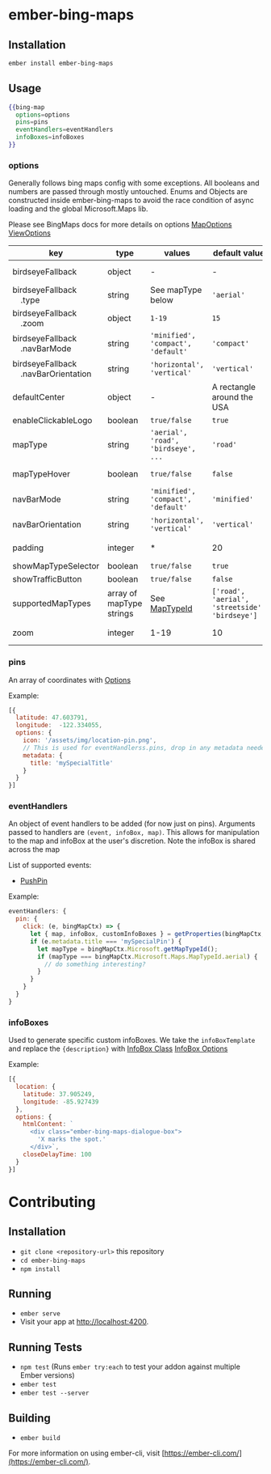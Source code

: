 # ember-bing-maps

## Installation

```bash
ember install ember-bing-maps
```

## Usage

```hbs
{{bing-map 
  options=options
  pins=pins
  eventHandlers=eventHandlers
  infoBoxes=infoBoxes
}}
```

### options
Generally follows bing maps config with some exceptions. All booleans and numbers are passed through mostly untouched. Enums and Objects are constructed inside ember-bing-maps to avoid the race condition of async loading and the global Microsoft.Maps lib.

Please see BingMaps docs for more details on options [MapOptions](https://docs.microsoft.com/en-us/bingmaps/v8-web-control/map-control-api/mapoptions-object) [ViewOptions](https://docs.microsoft.com/en-us/bingmaps/v8-web-control/map-control-api/viewoptions-object)

| key | type | values | default value | description |
|-----|-------|--------|--------------|-------------|
| birdseyeFallback | object | - | - | Used in case the birdseye view is not available to map's location |
| birdseyeFallback<br>&emsp;.type | string | See mapType below | `'aerial'` | Fallback to different map type |
| birdseyeFallback<br>&emsp;.zoom | object | `1-19` | `15` | Zoom level to fallback onto |
| birdseyeFallback<br>&emsp;.navBarMode | string | `'minified', 'compact', 'default'` |`'compact'` | Menu type to fallback onto |
| birdseyeFallback<br>&emsp;.navBarOrientation | string | `'horizontal', 'vertical'` | `'vertical'` | Menu orietation to fallback onto |
| defaultCenter | object | - | A rectangle around the USA | Used to construct a [LocationRect](https://docs.microsoft.com/en-us/bingmaps/v8-web-control/map-control-api/locationrect-class) in case no pins are configured |
| enableClickableLogo | boolean | `true/false` | `true` | Makes bing logo not clickable |
| mapType | string | `'aerial', 'road', 'birdseye', ...` | `'road'` | The name of the map type to load with. See [MapTypeId](https://docs.microsoft.com/en-us/bingmaps/v8-web-control/map-control-api/maptypeid-enumeration) |
| mapTypeHover | boolean | `true/false` | `false`| add mouse over menu aka disableMapTypeSelectorMouseOver |
| navBarMode | string | `'minified', 'compact', 'default'` | `'minified'` | Menu mode, NOTE: some modes are buggy in different mapTypes.. |
| navBarOrientation | string | `'horizontal', 'vertical'` | `'vertical'` | Used in case the birdseye view is not available to map's location |
| padding | integer | * | 20 | Amount of pixels to pad around the bounds of the map view |
| showMapTypeSelector | boolean | `true/false` | `true` | Show map type selector in menu |
| showTrafficButton | boolean | `true/false` | `false` | Show traffic view button |
| supportedMapTypes | array of mapType strings | See [MapTypeId](https://docs.microsoft.com/en-us/bingmaps/v8-web-control/map-control-api/maptypeid-enumeration) | `['road', 'aerial', 'streetside', 'birdseye']` | Add more map types to the map type selector |
| zoom | integer | 1-19 | 10 | Maps starting zoom position, higher => more zoom |

### pins

An array of coordinates with [Options](https://docs.microsoft.com/en-us/bingmaps/v8-web-control/map-control-api/pushpinoptions-object)

Example: 
```javascript
[{
  latitude: 47.603791,
  longitude:  -122.334055,
  options: {
    icon: '/assets/img/location-pin.png',
    // This is used for eventHandlerss.pins, drop in any metadata needed for event callback.
    metadata: {
      title: 'mySpecialTitle'
    }
  }
}]
```

### eventHandlers

An object of event handlers to be added (for now just on pins). Arguments passed to handlers are `(event, infoBox, map)`. This allows for manipulation to the map and infoBox at the user's discretion. Note the infoBox is shared across the map

List of supported events: 
 *  [PushPin](https://docs.microsoft.com/en-us/bingmaps/v8-web-control/map-control-api/pushpin-class)

Example:
```javascript
eventHandlers: {
  pin: {
    click: (e, bingMapCtx) => {
      let { map, infoBox, customInfoBoxes } = getProperties(bingMapCtx, 'map', 'infoBox', 'customInfoBoxes');
      if (e.metadata.title === 'mySpecialPin') {
        let mapType = bingMapCtx.Microsoft.getMapTypeId();
        if (mapType === bingMapCtx.Microsoft.Maps.MapTypeId.aerial) {
          // do something interesting?
        }
      }
    }
  }
}
```

### infoBoxes

Used to generate specific custom infoBoxes. We take the `infoBoxTemplate` and replace the `{description}` with 
[InfoBox Class](https://docs.microsoft.com/en-us/bingmaps/v8-web-control/map-control-api/infobox-class)
[InfoBox Options](https://docs.microsoft.com/en-us/bingmaps/v8-web-control/map-control-api/infoboxoptions-object)

Example: 
```javascript
[{
  location: {
    latitude: 37.905249, 
    longitude: -85.927439
  },
  options: {
    htmlContent: `
      <div class="ember-bing-maps-dialogue-box">
        'X marks the spot.'
      </div>`,
    closeDelayTime: 100
  }
}]
```


# Contributing 

## Installation

* `git clone <repository-url>` this repository
* `cd ember-bing-maps`
* `npm install`

## Running

* `ember serve`
* Visit your app at [http://localhost:4200](http://localhost:4200).

## Running Tests

* `npm test` (Runs `ember try:each` to test your addon against multiple Ember versions)
* `ember test`
* `ember test --server`

## Building

* `ember build`

For more information on using ember-cli, visit [https://ember-cli.com/](https://ember-cli.com/).

